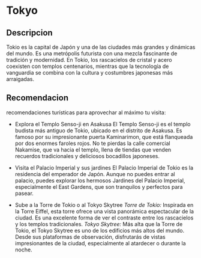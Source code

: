 # Tokyo

## Descripcion
Tokio es la capital de Japón y una de las ciudades más grandes y dinámicas del mundo. Es una metrópolis futurista con una mezcla fascinante de tradición y modernidad. En Tokio, los rascacielos de cristal y acero coexisten con templos centenarios, mientras que la tecnología de vanguardia se combina con la cultura y costumbres japonesas más arraigadas.

## Recomendacion
recomendaciones turísticas para aprovechar al máximo tu visita:

- Explora el Templo Senso-ji en Asakusa
El Templo Senso-ji es el templo budista más antiguo de Tokio, ubicado en el distrito de Asakusa. Es famoso por su impresionante puerta Kaminarimon, que está flanqueada por dos enormes faroles rojos. No te pierdas la calle comercial Nakamise, que va hacia el templo, llena de tiendas que venden recuerdos tradicionales y deliciosos bocadillos japoneses.

- Visita el Palacio Imperial y sus jardines
El Palacio Imperial de Tokio es la residencia del emperador de Japón. Aunque no puedes entrar al palacio, puedes explorar los hermosos Jardines del Palacio Imperial, especialmente el East Gardens, que son tranquilos y perfectos para pasear.

- Sube a la Torre de Tokio o al Tokyo Skytree
*Torre de Tokio:* Inspirada en la Torre Eiffel, esta torre ofrece una vista panorámica espectacular de la ciudad. Es una excelente forma de ver el contraste entre los rascacielos y los templos tradicionales.
*Tokyo Skytree:* Más alta que la Torre de Tokio, el Tokyo Skytree es uno de los edificios más altos del mundo. Desde sus plataformas de observación, disfrutarás de vistas impresionantes de la ciudad, especialmente al atardecer o durante la noche.
